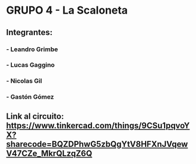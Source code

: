 # **GRUPO 4 - La Scaloneta**

## Integrantes:

###  - Leandro Grimbe
###  - Lucas Gaggino
###  - Nicolas Gil
###  - Gastón Gómez
  
## Link al circuito: https://www.tinkercad.com/things/9CSu1pqvoYX?sharecode=BQZDPhwG5zbQgYtV8HFXnJVqewV47CZe_MkrQLzqZ6Q
